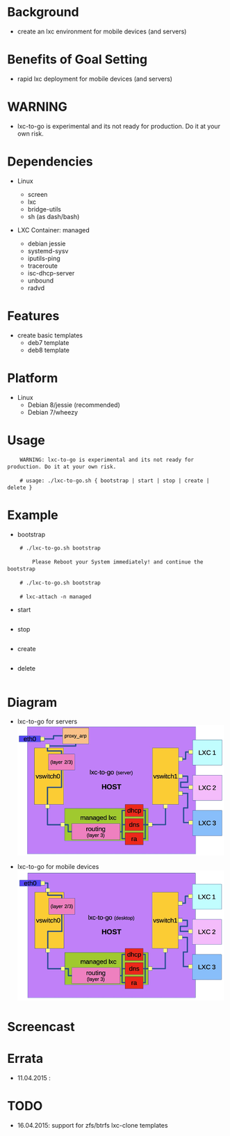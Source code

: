 
Background
==========
* create an lxc environment for mobile devices (and servers)

Benefits of Goal Setting
========================
* rapid lxc deployment for mobile devices (and servers)

WARNING
=======
* lxc-to-go is experimental and its not ready for production. Do it at your own risk.

Dependencies
============
* Linux
   * screen
   * lxc
   * bridge-utils
   * sh (as dash/bash)

* LXC Container: managed
   * debian jessie
   * systemd-sysv
   * iputils-ping
   * traceroute
   * isc-dhcp-server
   * unbound
   * radvd

Features
========
* create basic templates
   * deb7 template
   * deb8 template

Platform
========
* Linux
   * Debian 8/jessie (recommended)
   * Debian 7/wheezy

Usage
=====
```
    WARNING: lxc-to-go is experimental and its not ready for production. Do it at your own risk.

    # usage: ./lxc-to-go.sh { bootstrap | start | stop | create | delete }
```

Example
=======
* bootstrap
```
    # ./lxc-to-go.sh bootstrap

        Please Reboot your System immediately! and continue the bootstrap

    # ./lxc-to-go.sh bootstrap

    # lxc-attach -n managed
```

* start
```
```

* stop
```
```

* create
```
```

* delete
```
```

Diagram
=======
* lxc-to-go for servers
![lxc-to-go_servers](/content/lxc-to-go_servers_.jpg)

* lxc-to-go for mobile devices
![lxc-to-go_desktop](/content/lxc-to-go_desktop_.jpg)

Screencast
==========

Errata
======
* 11.04.2015 : 

TODO
====
* 16.04.2015: support for zfs/btrfs lxc-clone templates

